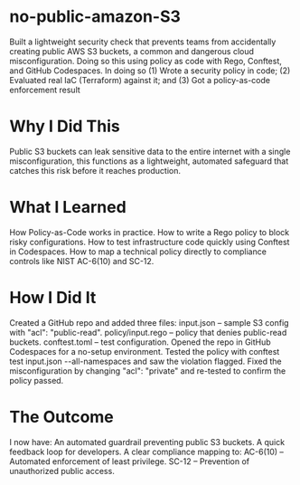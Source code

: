 # no-public-amazon-S3
Built a lightweight security check that prevents teams from accidentally creating public AWS S3 buckets, a common and dangerous cloud misconfiguration. Doing so this using policy as code with Rego, Conftest, and GitHub Codespaces. In doing so (1) Wrote a security policy in code; (2) Evaluated real IaC (Terraform) against it; and (3) Got a policy-as-code enforcement result

# Why I Did This
Public S3 buckets can leak sensitive data to the entire internet with a single misconfiguration, this functions as a lightweight, automated safeguard that catches this risk before it reaches production.

# What I Learned

How Policy-as-Code works in practice.
How to write a Rego policy to block risky configurations.
How to test infrastructure code quickly using Conftest in Codespaces.
How to map a technical policy directly to compliance controls like NIST AC-6(10) and SC-12.

# How I Did It
Created a GitHub repo and added three files:
input.json – sample S3 config with "acl": "public-read".
policy/input.rego – policy that denies public-read buckets.
conftest.toml – test configuration.
Opened the repo in GitHub Codespaces for a no-setup environment.
Tested the policy with conftest test input.json --all-namespaces and saw the violation flagged.
Fixed the misconfiguration by changing "acl": "private" and re-tested to confirm the policy passed.

# The Outcome
I now have:
An automated guardrail preventing public S3 buckets.
A quick feedback loop for developers.
A clear compliance mapping to:
AC-6(10) – Automated enforcement of least privilege.
SC-12 – Prevention of unauthorized public access.
